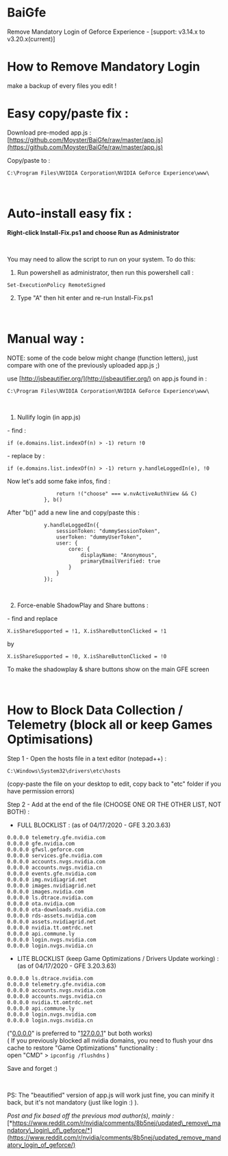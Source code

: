 # BaiGfe
Remove Mandatory Login of Geforce Experience - [support: v3.14.x to v3.20.x(current)]
# How to Remove Mandatory Login  

make a backup of every files you edit !

# Easy copy/paste fix :  

Download pre-moded app.js : [https://github.com/Moyster/BaiGfe/raw/master/app.js](https://github.com/Moyster/BaiGfe/raw/master/app.js)

Copy/paste to :

    C:\Program Files\NVIDIA Corporation\NVIDIA GeForce Experience\www\

&#x200B;

# Auto-install easy fix :

**Right-click Install-Fix.ps1 and choose Run as Administrator**

&#x200B;

You may need to allow the script to run on your system. To do this: 

1. Run powershell as administrator, then run this powershell call : 
```
Set-ExecutionPolicy RemoteSigned
```
 2. Type "A" then hit enter and re-run Install-Fix.ps1

&#x200B;

# Manual way :  
NOTE: some of the code below might change (function letters), just compare with one of the previously uploaded app.js ;)  

use [http://jsbeautifier.org/](http://jsbeautifier.org/) on app.js found in :  

    C:\Program Files\NVIDIA Corporation\NVIDIA GeForce Experience\www\

&#x200B;

1. Nullify login (in app.js)  

\- find :  

    if (e.domains.list.indexOf(n) > -1) return !0

\- replace by :  

    if (e.domains.list.indexOf(n) > -1) return y.handleLoggedIn(e), !0

Now let's add some fake infos, find :  

                    return !("choose" === w.nvActiveAuthView && C)
                }, b()

After "b()" add a new line and copy/paste this : 

                y.handleLoggedIn({
                    sessionToken: "dummySessionToken",
                    userToken: "dummyUserToken",
                    user: {
                        core: {
                            displayName: "Anonymous",
                            primaryEmailVerified: true
                        }
                    }
                });

&#x200B;

2. Force-enable ShadowPlay and Share buttons :

\-  find and replace

    X.isShareSupported = !1, X.isShareButtonClicked = !1

by

    X.isShareSupported = !0, X.isShareButtonClicked = !0

To make the shadowplay & share buttons show on the main GFE screen

&#x200B;

# How to Block Data Collection / Telemetry (block all or keep Games Optimisations)

Step 1 - Open the hosts file in a text editor (notepad++) :

    C:\Windows\System32\drivers\etc\hosts 

(copy-paste the file on your desktop to edit, copy back to "etc" folder if you have permission errors)

Step 2 - Add at the end of the file (CHOOSE ONE OR THE OTHER LIST, NOT BOTH) :
- FULL BLOCKLIST : (as of 04/17/2020 - GFE 3.20.3.63)  

`0.0.0.0 telemetry.gfe.nvidia.com`  
`0.0.0.0 gfe.nvidia.com`  
`0.0.0.0 gfwsl.geforce.com`  
`0.0.0.0 services.gfe.nvidia.com`  
`0.0.0.0 accounts.nvgs.nvidia.com`  
`0.0.0.0 accounts.nvgs.nvidia.cn`  
`0.0.0.0 events.gfe.nvidia.com`  
`0.0.0.0 img.nvidiagrid.net`  
`0.0.0.0 images.nvidiagrid.net`  
`0.0.0.0 images.nvidia.com`  
`0.0.0.0 ls.dtrace.nvidia.com`  
`0.0.0.0 ota.nvidia.com`  
`0.0.0.0 ota-downloads.nvidia.com`  
`0.0.0.0 rds-assets.nvidia.com`  
`0.0.0.0 assets.nvidiagrid.net`  
`0.0.0.0 nvidia.tt.omtrdc.net`  
`0.0.0.0 api.commune.ly`  
`0.0.0.0 login.nvgs.nvidia.com`  
`0.0.0.0 login.nvgs.nvidia.cn`  


- LITE BLOCKLIST (keep Game Optimizations / Drivers Update working) : (as of 04/17/2020 - GFE 3.20.3.63)  

`0.0.0.0 ls.dtrace.nvidia.com`  
`0.0.0.0 telemetry.gfe.nvidia.com`  
`0.0.0.0 accounts.nvgs.nvidia.com`  
`0.0.0.0 accounts.nvgs.nvidia.cn`  
`0.0.0.0 nvidia.tt.omtrdc.net`  
`0.0.0.0 api.commune.ly`  
`0.0.0.0 login.nvgs.nvidia.com`  
`0.0.0.0 login.nvgs.nvidia.cn`  

("[0.0.0.0](https://0.0.0.0)" is preferred to "[127.0.0.1](https://127.0.0.1)" but both works)  
( If you previously blocked all nvidia domains, you need to flush your dns cache to restore "Game Optimizations" functionality :  
open "CMD" > `ipconfig /flushdns` )

Save and forget :)  

&#x200B;

PS: The "beautified" version of app.js will work just fine, you can minify it back, but it's not mandatory (just like login :) ).

*Post and fix based off the previous mod author(s), mainly :* [*https://www.reddit.com/r/nvidia/comments/8b5nej/updated\_remove\_mandatory\_login\_of\_geforce/*](https://www.reddit.com/r/nvidia/comments/8b5nej/updated_remove_mandatory_login_of_geforce/)
